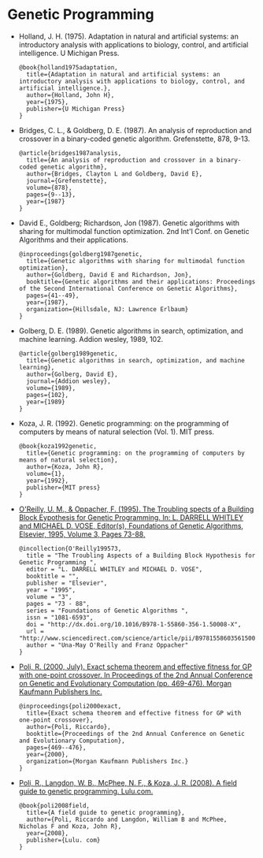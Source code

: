 # Genetic Programming

- Holland, J. H. (1975). Adaptation in natural and artificial systems: an introductory 
  analysis with applications to biology, control, and artificial intelligence. U Michigan Press.
  
  ```
  @book{holland1975adaptation,
    title={Adaptation in natural and artificial systems: an introductory analysis with applications to biology, control, and artificial intelligence.},
    author={Holland, John H},
    year={1975},
    publisher={U Michigan Press}
  }
  ```

- Bridges, C. L., & Goldberg, D. E. (1987). An analysis of reproduction and crossover in a 
  binary-coded genetic algorithm. Grefenstette, 878, 9-13.
  
  ```
  @article{bridges1987analysis,
    title={An analysis of reproduction and crossover in a binary-coded genetic algorithm},
    author={Bridges, Clayton L and Goldberg, David E},
    journal={Grefenstette},
    volume={878},
    pages={9--13},
    year={1987}
  }
  ```
  
- David E., Goldberg; Richardson, Jon (1987). Genetic algorithms with sharing for multimodal 
  function optimization. 2nd Int'l Conf. on Genetic Algorithms and their applications.
  
  ```
  @inproceedings{goldberg1987genetic,
    title={Genetic algorithms with sharing for multimodal function optimization},
    author={Goldberg, David E and Richardson, Jon},
    booktitle={Genetic algorithms and their applications: Proceedings of the Second International Conference on Genetic Algorithms},
    pages={41--49},
    year={1987},
    organization={Hillsdale, NJ: Lawrence Erlbaum}
  }
  ```
  
- Golberg, D. E. (1989). Genetic algorithms in search, optimization, and machine learning. 
  Addion wesley, 1989, 102.
  
  ```
  @article{golberg1989genetic,
    title={Genetic algorithms in search, optimization, and machine learning},
    author={Golberg, David E},
    journal={Addion wesley},
    volume={1989},
    pages={102},
    year={1989}
  }
  ```

- Koza, J. R. (1992). Genetic programming: on the programming of computers by means
  of natural selection (Vol. 1). MIT press.

  ```
  @book{koza1992genetic,
    title={Genetic programming: on the programming of computers by means of natural selection},
    author={Koza, John R},
    volume={1},
    year={1992},
    publisher={MIT press}
  }
  ```
  
- [O'Reilly, U. M., & Oppacher, F. (1995). The Troubling spects of a Building Block Eypothesis 
  for Genetic Programming. In: L. DARRELL WHITLEY and MICHAEL D. VOSE, Editor(s), Foundations of 
  Genetic Algorithms, Elsevier, 1995, Volume 3, Pages 73-88,][OreillyOppacher1995]

  ```
  @incollection{O'Reilly199573,
    title = "The Troubling Aspects of a Building Block Hypothesis for Genetic Programming ",
    editor = "L. DARRELL WHITLEY and MICHAEL D. VOSE",
    booktitle = "",
    publisher = "Elsevier",
    year = "1995",
    volume = "3",
    pages = "73 - 88",
    series = "Foundations of Genetic Algorithms ",
    issn = "1081-6593",
    doi = "http://dx.doi.org/10.1016/B978-1-55860-356-1.50008-X",
    url = "http://www.sciencedirect.com/science/article/pii/B978155860356150008X",
    author = "Una-May O'Reilly and Franz Oppacher"
  }
  ```
  
- [Poli, R. (2000, July). Exact schema theorem and effective fitness for GP with one-point 
  crossover. In Proceedings of the 2nd Annual Conference on Genetic and Evolutionary 
  Computation (pp. 469-476). Morgan Kaufmann Publishers Inc.][Poli2000]

  ```
  @inproceedings{poli2000exact,
    title={Exact schema theorem and effective fitness for GP with one-point crossover},
    author={Poli, Riccardo},
    booktitle={Proceedings of the 2nd Annual Conference on Genetic and Evolutionary Computation},
    pages={469--476},
    year={2000},
    organization={Morgan Kaufmann Publishers Inc.}
  }
  ```
  
- [Poli, R., Langdon, W. B., McPhee, N. F., & Koza, J. R. (2008). A field guide to genetic 
  programming. Lulu.com.][PoliLangdon2008]

  ```
  @book{poli2008field,
    title={A field guide to genetic programming},
    author={Poli, Riccardo and Langdon, William B and McPhee, Nicholas F and Koza, John R},
    year={2008},
    publisher={Lulu. com}
  }
  ```
  
  
[OreillyOppacher1995]: http://www.cs.uml.edu/~giam/91.510/Papers/OReillyOppacher1994.pdf
[Poli2000]: http://cswww.essex.ac.uk/staff/rpoli/papers/Poli-GECCO2000.pdf
[PoliLangdon2008]: http://www0.cs.ucl.ac.uk/staff/wlangdon/ftp/papers/poli08_fieldguide.pdf
